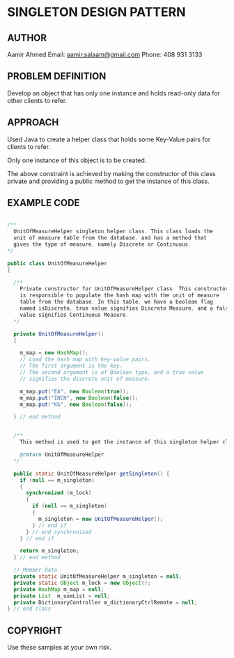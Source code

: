 
# SINGLETON DESIGN PATTERN

## AUTHOR

Aamir Ahmed
Email: aamir.salaam@gmail.com
Phone: 408 931 3133

## PROBLEM DEFINITION

Develop an object that has only one instance and holds read-only data for other clients to refer.

## APPROACH

Used Java to create a helper class that holds some Key-Value pairs for clients to refer.

Only one instance of this object is to be created.

The above constraint is achieved by making the constructor of this class private and providing a public method to get the instance of this class.


## EXAMPLE CODE

```java

/** 
  UnitOfMeasureHelper singleton helper class. This class loads the 
  unit of measure table from the database, and has a method that 
  gives the type of measure, namely Discrete or Continuous.
*/

public class UnitOfMeasureHelper
{

  /** 
    Private constructor for UnitOfMeasureHelper class. This constructor
    is responsible to populate the hash map with the unit of measure
    table from the database. In this table, we have a boolean flag
    named isDiscrete, true value signifies Discrete Measure, and a false
    value signifies Continuous Measure.
  */

  private UnitOfMeasureHelper() 
  {

    m_map = new HashMap();
    // Load the hash map with key-value pairs.
    // The first argument is the key.
    // The second argument is of Boolean type, and a true value
    // signifies the discrete unit of measure.

    m_map.put("EA", new Boolean(true));
    m_map.put("INCH", new Boolean(false));
    m_map.put("KG", new Boolean(false));

  } // end method


  /**
    This method is used to get the instance of this singleton helper class.

    @return UnitOfMeasureHelper
  */

  public static UnitOfMeasureHelper getSingleton() {
    if (null == m_singleton)
    {
      synchronized (m_lock)
      {
        if (null == m_singleton)
        {
          m_singleton = new UnitOfMeasureHelper();
        } // end if
      } // end synchronized
    } // end if

    return m_singleton;
  } // end method

  // Member Data
  private static UnitOfMeasureHelper m_singleton = null;
  private static Object m_lock = new Object();
  private HashMap m_map = null; 
  private List  m_uomList = null; 
  private DictionaryController m_dictionaryCtrlRemote = null;
} // end class

```


## COPYRIGHT

Use these samples at your own risk.

